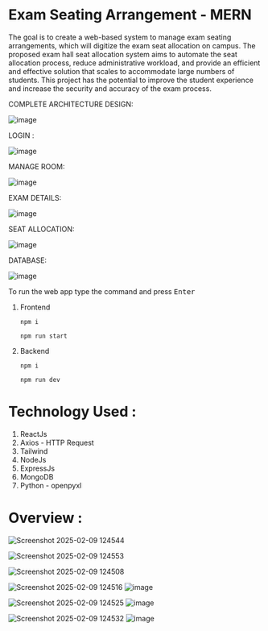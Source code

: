 # Exam Seating Arrangement - MERN
The goal is to create a web-based system to manage exam seating arrangements, which will digitize the exam seat allocation on campus. The proposed exam hall seat allocation system aims to automate the seat
allocation process, reduce administrative workload, and provide an efficient and effective solution that scales to accommodate large numbers of students. This project has the potential to improve the student experience and increase the security and accuracy of the exam process.

COMPLETE ARCHITECTURE DESIGN:

![image](https://github.com/user-attachments/assets/49785e5d-7fd9-4852-9b91-c42e6f33ac95)

LOGIN :

![image](https://github.com/user-attachments/assets/3b1f24d9-2ad8-4967-8ca4-b45e7ecd8a7b)

MANAGE ROOM:

![image](https://github.com/user-attachments/assets/152ac5f8-b0f7-4773-a2c8-f801d86b859f)

EXAM DETAILS:

![image](https://github.com/user-attachments/assets/d188b5e9-68af-401c-ae75-67c9ee7408b9)

SEAT ALLOCATION:

![image](https://github.com/user-attachments/assets/0d95acef-2edf-43c9-95a2-1a20e9f2f2cb)

DATABASE:

![image](https://github.com/user-attachments/assets/80d4aecd-dbc4-48f4-b67d-8647b2de0b8a)

To run the web app type the command and press <kbd>Enter</kbd>
1. Frontend
    ```
    npm i
    ```
    ```
    npm run start
    ```
2. Backend
    ```
    npm i
    ```
    ```
    npm run dev
    ```

# Technology Used :
1. ReactJs
2. Axios - HTTP Request
3. Tailwind
4. NodeJs
5. ExpressJs
6. MongoDB
7. Python - openpyxl

# Overview :

![Screenshot 2025-02-09 124544](https://github.com/user-attachments/assets/ed123be0-bc8c-4881-bde7-92e4cb5036a2)

![Screenshot 2025-02-09 124553](https://github.com/user-attachments/assets/9f629a52-5cb3-4e28-867e-db94d1d81741)

![Screenshot 2025-02-09 124508](https://github.com/user-attachments/assets/12f42fd5-7090-4488-842c-e7346e980e40)

![Screenshot 2025-02-09 124516](https://github.com/user-attachments/assets/85234fb9-53eb-44d7-829f-b69db9031a1e)
![image](https://github.com/user-attachments/assets/edd3d745-5109-403d-8a12-bd366f0f91b1)

![Screenshot 2025-02-09 124525](https://github.com/user-attachments/assets/54f1971f-6ae1-482b-9a2a-f7282f4a742a)
![image](https://github.com/user-attachments/assets/16ea29e4-6f03-4b2a-9471-aba355c37f45)

![Screenshot 2025-02-09 124532](https://github.com/user-attachments/assets/5da3ec90-68ec-4b16-a6c7-a4d6abbf36e5)
![image](https://github.com/user-attachments/assets/561f02b7-2166-4020-bd00-3345373cc69e)

